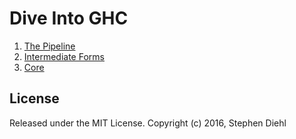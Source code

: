 Dive Into GHC
=============

1. [The Pipeline](https://github.com/sdiehl/dive-into-ghc/tree/master/01-pipeline)
1. [Intermediate Forms](https://github.com/sdiehl/dive-into-ghc/tree/master/02-parser)
1. [Core](https://github.com/sdiehl/dive-into-ghc/tree/master/03-core)

License
-------

Released under the MIT License.
Copyright (c) 2016, Stephen Diehl
